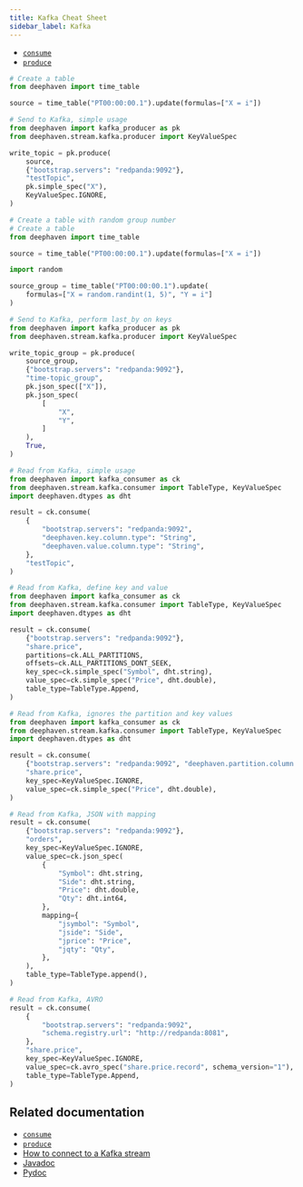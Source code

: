 ```yaml
---
title: Kafka Cheat Sheet
sidebar_label: Kafka
---
```


- [`consume`](../data-import-export/Kafka/consume.md)
- [`produce`](../data-import-export/Kafka/produce.md)

```python docker-config=kafka
# Create a table
from deephaven import time_table

source = time_table("PT00:00:00.1").update(formulas=["X = i"])

# Send to Kafka, simple usage
from deephaven import kafka_producer as pk
from deephaven.stream.kafka.producer import KeyValueSpec

write_topic = pk.produce(
    source,
    {"bootstrap.servers": "redpanda:9092"},
    "testTopic",
    pk.simple_spec("X"),
    KeyValueSpec.IGNORE,
)
```

```python docker-config=kafka order=source,source_group
# Create a table with random group number
# Create a table
from deephaven import time_table

source = time_table("PT00:00:00.1").update(formulas=["X = i"])

import random

source_group = time_table("PT00:00:00.1").update(
    formulas=["X = random.randint(1, 5)", "Y = i"]
)

# Send to Kafka, perform last_by on keys
from deephaven import kafka_producer as pk
from deephaven.stream.kafka.producer import KeyValueSpec

write_topic_group = pk.produce(
    source_group,
    {"bootstrap.servers": "redpanda:9092"},
    "time-topic_group",
    pk.json_spec(["X"]),
    pk.json_spec(
        [
            "X",
            "Y",
        ]
    ),
    True,
)
```

```python docker-config=kafka
# Read from Kafka, simple usage
from deephaven import kafka_consumer as ck
from deephaven.stream.kafka.consumer import TableType, KeyValueSpec
import deephaven.dtypes as dht

result = ck.consume(
    {
        "bootstrap.servers": "redpanda:9092",
        "deephaven.key.column.type": "String",
        "deephaven.value.column.type": "String",
    },
    "testTopic",
)
```

```python skip-test
# Read from Kafka, define key and value
from deephaven import kafka_consumer as ck
from deephaven.stream.kafka.consumer import TableType, KeyValueSpec
import deephaven.dtypes as dht

result = ck.consume(
    {"bootstrap.servers": "redpanda:9092"},
    "share.price",
    partitions=ck.ALL_PARTITIONS,
    offsets=ck.ALL_PARTITIONS_DONT_SEEK,
    key_spec=ck.simple_spec("Symbol", dht.string),
    value_spec=ck.simple_spec("Price", dht.double),
    table_type=TableType.Append,
)
```

```python skip-test
# Read from Kafka, ignores the partition and key values
from deephaven import kafka_consumer as ck
from deephaven.stream.kafka.consumer import TableType, KeyValueSpec
import deephaven.dtypes as dht

result = ck.consume(
    {"bootstrap.servers": "redpanda:9092", "deephaven.partition.column.name": None},
    "share.price",
    key_spec=KeyValueSpec.IGNORE,
    value_spec=ck.simple_spec("Price", dht.double),
)

# Read from Kafka, JSON with mapping
result = ck.consume(
    {"bootstrap.servers": "redpanda:9092"},
    "orders",
    key_spec=KeyValueSpec.IGNORE,
    value_spec=ck.json_spec(
        {
            "Symbol": dht.string,
            "Side": dht.string,
            "Price": dht.double,
            "Qty": dht.int64,
        },
        mapping={
            "jsymbol": "Symbol",
            "jside": "Side",
            "jprice": "Price",
            "jqty": "Qty",
        },
    ),
    table_type=TableType.append(),
)

# Read from Kafka, AVRO
result = ck.consume(
    {
        "bootstrap.servers": "redpanda:9092",
        "schema.registry.url": "http://redpanda:8081",
    },
    "share.price",
    key_spec=KeyValueSpec.IGNORE,
    value_spec=ck.avro_spec("share.price.record", schema_version="1"),
    table_type=TableType.Append,
)
```

## Related documentation

- [`consume`](../data-import-export/Kafka/consume.md)
- [`produce`](../data-import-export/Kafka/produce.md)
- [How to connect to a Kafka stream](../../how-to-guides/data-import-export/kafka-stream.md)
- [Javadoc](/core/javadoc/io/deephaven/kafka/KafkaTools.Consume.html)
- [Pydoc](/core/pydoc/code/deephaven.stream.kafka.consumer.html#deephaven.stream.kafka.consumer.consume)
